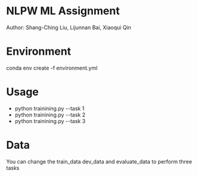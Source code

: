 # NLPW ML Assignment
Author: Shang-Ching Liu, Lijunnan Bai, Xiaoqui Qin

# Environment
conda env create -f environment.yml

# Usage
* python trainining.py --task 1
* python trainining.py --task 2
* python trainining.py --task 3

# Data 
You can change the train\_data dev\_data and evaluate\_data to perform three tasks
